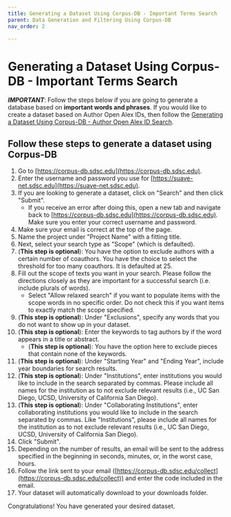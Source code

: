 ```yaml
---
title: Generating a Dataset Using Corpus-DB - Important Terms Search
parent: Data Generation and Filtering Using Corpus-DB
nav_order: 2

---
```

# Generating a Dataset Using Corpus-DB - Important Terms Search

***IMPORTANT***: Follow the steps below if you are going to generate a database based on **important words and phrases**. If you would like to create a dataset based on Author Open Alex IDs, then follow the [Generating a Dataset Using Corpus-DB - Author Open Alex ID Search](https://suave-ucsd.github.io/SuAVE-Documentation/corpus-db_dataset_gen_openalex_id.html).

## Follow these steps to generate a dataset using Corpus-DB

1. Go to [https://corpus-db.sdsc.edu](https://corpus-db.sdsc.edu).
2. Enter the username and password you use for [https://suave-net.sdsc.edu](https://suave-net.sdsc.edu).
3. If you are looking to generate a dataset, click on "Search" and then click "Submit".
    - If you receive an error after doing this, open a new tab and navigate back to [https://corpus-db.sdsc.edu](https://corpus-db.sdsc.edu). Make sure you enter your correct username and password.
4. Make sure your email is correct at the top of the page.
5. Name the project under "Project Name" with a fitting title.
6. Next, select your search type as "Scope" (which is defaulted).
7. (**This step is optional**): You have the option to exclude authors with a certain number of coauthors. You have the choice to select the threshold for too many coauthors. It is defaulted at 25.
8. Fill out the scope of texts you want in your search. Please follow the directions closely as they are important for a successful search (i.e. include plurals of words).
    - Select "Allow relaxed search" if you want to populate items with the scope words in no specific order. Do not check this if you want items to exactly match the scope specified.
9. (**This step is optional**): Under "Exclusions", specify any words that you do not want to show up in your dataset.
10. (**This step is optional**): Enter the keywords to tag authors by if the word appears in a title or abstract.
    - (**This step is optional**): You have the option here to exclude pieces that contain none of the keywords.
11. (**This step is optional**): Under "Starting Year" and "Ending Year", include year boundaries for search results.
12. (**This step is optional**): Under "Institutions", enter institutions you would like to include in the search separated by commas. Please include all names for the institution as to not exclude relevant results (i.e., UC San Diego, UCSD, University of California San Diego).
13. (**This step is optional**): Under "Collaborating Institutions", enter collaborating institutions you would like to include in the search separated by commas. Like "Institutions", please include all names for the institution as to not exclude relevant results (i.e., UC San Diego, UCSD, University of California San Diego).
14. Click "Submit".
15. Depending on the number of results, an email will be sent to the address specified in the beginning in seconds, minutes, or, in the worst case, hours.
16. Follow the link sent to your email ([https://corpus-db.sdsc.edu/collect](https://corpus-db.sdsc.edu/collect)) and enter the code included in the email.
17. Your dataset will automatically download to your downloads folder.


Congratulations! You have generated your desired dataset.
